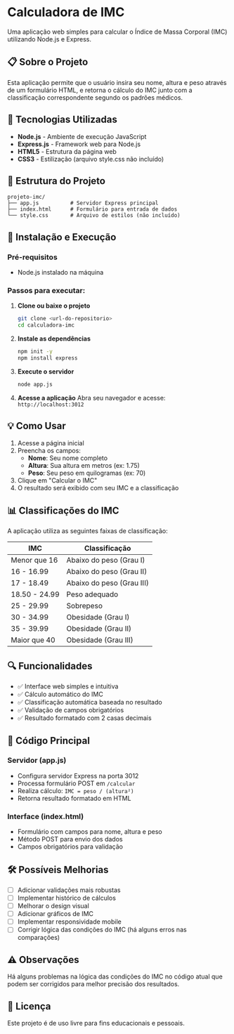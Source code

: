 # Calculadora de IMC

Uma aplicação web simples para calcular o Índice de Massa Corporal (IMC) utilizando Node.js e Express.

## 📋 Sobre o Projeto

Esta aplicação permite que o usuário insira seu nome, altura e peso através de um formulário HTML, e retorna o cálculo do IMC junto com a classificação correspondente segundo os padrões médicos.

## 🚀 Tecnologias Utilizadas

- **Node.js** - Ambiente de execução JavaScript
- **Express.js** - Framework web para Node.js
- **HTML5** - Estrutura da página web
- **CSS3** - Estilização (arquivo style.css não incluído)

## 📁 Estrutura do Projeto

```
projeto-imc/
├── app.js          # Servidor Express principal
├── index.html      # Formulário para entrada de dados
└── style.css       # Arquivo de estilos (não incluído)
```

## 🔧 Instalação e Execução

### Pré-requisitos
- Node.js instalado na máquina

### Passos para executar:

1. **Clone ou baixe o projeto**
   ```bash
   git clone <url-do-repositorio>
   cd calculadora-imc
   ```

2. **Instale as dependências**
   ```bash
   npm init -y
   npm install express
   ```

3. **Execute o servidor**
   ```bash
   node app.js
   ```

4. **Acesse a aplicação**
   Abra seu navegador e acesse: `http://localhost:3012`

## 💡 Como Usar

1. Acesse a página inicial
2. Preencha os campos:
   - **Nome**: Seu nome completo
   - **Altura**: Sua altura em metros (ex: 1.75)
   - **Peso**: Seu peso em quilogramas (ex: 70)
3. Clique em "Calcular o IMC"
4. O resultado será exibido com seu IMC e a classificação

## 📊 Classificações do IMC

A aplicação utiliza as seguintes faixas de classificação:

| IMC | Classificação |
|-----|---------------|
| Menor que 16 | Abaixo do peso (Grau I) |
| 16 - 16.99 | Abaixo do peso (Grau II) |
| 17 - 18.49 | Abaixo do peso (Grau III) |
| 18.50 - 24.99 | Peso adequado |
| 25 - 29.99 | Sobrepeso |
| 30 - 34.99 | Obesidade (Grau I) |
| 35 - 39.99 | Obesidade (Grau II) |
| Maior que 40 | Obesidade (Grau III) |

## 🔍 Funcionalidades

- ✅ Interface web simples e intuitiva
- ✅ Cálculo automático do IMC
- ✅ Classificação automática baseada no resultado
- ✅ Validação de campos obrigatórios
- ✅ Resultado formatado com 2 casas decimais

## 📝 Código Principal

### Servidor (app.js)
- Configura servidor Express na porta 3012
- Processa formulário POST em `/calcular`
- Realiza cálculo: `IMC = peso / (altura²)`
- Retorna resultado formatado em HTML

### Interface (index.html)
- Formulário com campos para nome, altura e peso
- Método POST para envio dos dados
- Campos obrigatórios para validação

## 🛠️ Possíveis Melhorias

- [ ] Adicionar validações mais robustas
- [ ] Implementar histórico de cálculos
- [ ] Melhorar o design visual
- [ ] Adicionar gráficos de IMC
- [ ] Implementar responsividade mobile
- [ ] Corrigir lógica das condições do IMC (há alguns erros nas comparações)

## ⚠️ Observações

Há alguns problemas na lógica das condições do IMC no código atual que podem ser corrigidos para melhor precisão dos resultados.

## 📄 Licença

Este projeto é de uso livre para fins educacionais e pessoais.
